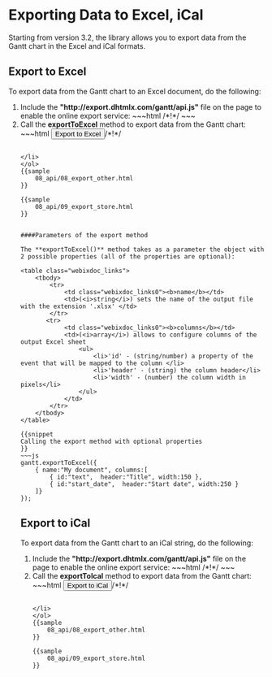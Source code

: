 Exporting Data to Excel, iCal
===========================================
Starting from version 3.2, the library allows you to export data from the Gantt chart in  the Excel and iCal formats. 


Export to Excel
-------------------
To export data from the Gantt chart  to an Excel document, do the following:

<ol>
	<li>Include the <b>"http://export.dhtmlx.com/gantt/api.js"</b> file on the page to enable the online export service:
~~~html
<script src="codebase/dhtmlxgantt.js"></script>
<script src="http://export.dhtmlx.com/gantt/api.js"></script>  /*!*/
<link rel="stylesheet" href="codebase/dhtmlxgantt.css" type="text/css">
~~~
</li>
	<li>Call the <b>exportToExcel</b> method to export data from the Gantt chart: 
~~~html
<input value="Export to Excel" type="button" onclick='gantt.exportToExcel()'>/*!*/

<script>
	gantt.init("gantt_here");
	gantt.parse(demo_tasks);
</script>
~~~

</li>
</ol>
{{sample
	08_api/08_export_other.html
}}

{{sample
	08_api/09_export_store.html
}}      
        

####Parameters of the export method

The **exportToExcel()** method takes as a parameter the object with 2 possible properties (all of the properties are optional):

<table class="webixdoc_links">
	<tbody>
    	<tr>
			<td class="webixdoc_links0"><b>name</b></td>
			<td>(<i>string</i>) sets the name of the output file with the extension '.xlsx' </td>
		</tr>
       <tr>
			<td class="webixdoc_links0"><b>columns</b></td>
			<td>(<i>array</i>) allows to configure columns of the output Excel sheet
            	<ul>
                	<li>'id' - (string/number) a property of the event that will be mapped to the column </li>
                    <li>'header' - (string) the column header</li>
                    <li>'width' - (number) the column width in pixels</li>
                </ul>
            </td>
		</tr>
    </tbody>
</table>

{{snippet
Calling the export method with optional properties
}}
~~~js
gantt.exportToExcel({
	{ name:"My document", columns:[
		{ id:"text",  header:"Title", width:150 },
        { id:"start_date",  header:"Start date", width:250 }
    ]}
});
~~~



Export to iCal
-------------------
To export data from the Gantt chart  to an iCal string, do the following:

<ol>
	<li>Include the <b>"http://export.dhtmlx.com/gantt/api.js"</b> file on the page to enable the online export service:
~~~html
<script src="codebase/dhtmlxgantt.js"></script>
<script src="http://export.dhtmlx.com/gantt/api.js"></script>  /*!*/
<link rel="stylesheet" href="codebase/dhtmlxgantt.css" type="text/css">
~~~
</li>
	<li>Call the <b>exportToIcal</b> method to export data from the Gantt chart: 
~~~html
<input value="Export to iCal" type="button" onclick='gantt.exportToICal()'>/*!*/

<script>
	gantt.init("gantt_here");
	gantt.parse(demo_tasks);
</script>
~~~

</li>
</ol>
{{sample
	08_api/08_export_other.html
}}

{{sample
	08_api/09_export_store.html
}}